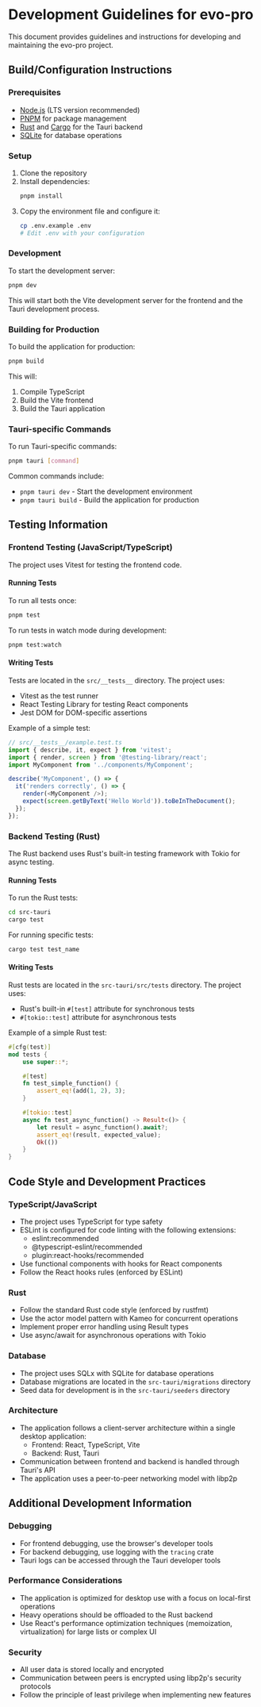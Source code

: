 # Development Guidelines for evo-pro

This document provides guidelines and instructions for developing and maintaining the evo-pro project.

## Build/Configuration Instructions

### Prerequisites

- [Node.js](https://nodejs.org/) (LTS version recommended)
- [PNPM](https://pnpm.io/) for package management
- [Rust](https://www.rust-lang.org/) and [Cargo](https://doc.rust-lang.org/cargo/) for the Tauri backend
- [SQLite](https://www.sqlite.org/) for database operations

### Setup

1. Clone the repository
2. Install dependencies:
   ```bash
   pnpm install
   ```
3. Copy the environment file and configure it:
   ```bash
   cp .env.example .env
   # Edit .env with your configuration
   ```

### Development

To start the development server:

```bash
pnpm dev
```

This will start both the Vite development server for the frontend and the Tauri development process.

### Building for Production

To build the application for production:

```bash
pnpm build
```

This will:
1. Compile TypeScript
2. Build the Vite frontend
3. Build the Tauri application

### Tauri-specific Commands

To run Tauri-specific commands:

```bash
pnpm tauri [command]
```

Common commands include:
- `pnpm tauri dev` - Start the development environment
- `pnpm tauri build` - Build the application for production

## Testing Information

### Frontend Testing (JavaScript/TypeScript)

The project uses Vitest for testing the frontend code.

#### Running Tests

To run all tests once:

```bash
pnpm test
```

To run tests in watch mode during development:

```bash
pnpm test:watch
```

#### Writing Tests

Tests are located in the `src/__tests__` directory. The project uses:
- Vitest as the test runner
- React Testing Library for testing React components
- Jest DOM for DOM-specific assertions

Example of a simple test:

```typescript
// src/__tests__/example.test.ts
import { describe, it, expect } from 'vitest';
import { render, screen } from '@testing-library/react';
import MyComponent from '../components/MyComponent';

describe('MyComponent', () => {
  it('renders correctly', () => {
    render(<MyComponent />);
    expect(screen.getByText('Hello World')).toBeInTheDocument();
  });
});
```

### Backend Testing (Rust)

The Rust backend uses Rust's built-in testing framework with Tokio for async testing.

#### Running Tests

To run the Rust tests:

```bash
cd src-tauri
cargo test
```

For running specific tests:

```bash
cargo test test_name
```

#### Writing Tests

Rust tests are located in the `src-tauri/src/tests` directory. The project uses:
- Rust's built-in `#[test]` attribute for synchronous tests
- `#[tokio::test]` attribute for asynchronous tests

Example of a simple Rust test:

```rust
#[cfg(test)]
mod tests {
    use super::*;

    #[test]
    fn test_simple_function() {
        assert_eq!(add(1, 2), 3);
    }

    #[tokio::test]
    async fn test_async_function() -> Result<()> {
        let result = async_function().await?;
        assert_eq!(result, expected_value);
        Ok(())
    }
}
```

## Code Style and Development Practices

### TypeScript/JavaScript

- The project uses TypeScript for type safety
- ESLint is configured for code linting with the following extensions:
  - eslint:recommended
  - @typescript-eslint/recommended
  - plugin:react-hooks/recommended
- Use functional components with hooks for React components
- Follow the React hooks rules (enforced by ESLint)

### Rust

- Follow the standard Rust code style (enforced by rustfmt)
- Use the actor model pattern with Kameo for concurrent operations
- Implement proper error handling using Result types
- Use async/await for asynchronous operations with Tokio

### Database

- The project uses SQLx with SQLite for database operations
- Database migrations are located in the `src-tauri/migrations` directory
- Seed data for development is in the `src-tauri/seeders` directory

### Architecture

- The application follows a client-server architecture within a single desktop application:
  - Frontend: React, TypeScript, Vite
  - Backend: Rust, Tauri
- Communication between frontend and backend is handled through Tauri's API
- The application uses a peer-to-peer networking model with libp2p

## Additional Development Information

### Debugging

- For frontend debugging, use the browser's developer tools
- For backend debugging, use logging with the `tracing` crate
- Tauri logs can be accessed through the Tauri developer tools

### Performance Considerations

- The application is optimized for desktop use with a focus on local-first operations
- Heavy operations should be offloaded to the Rust backend
- Use React's performance optimization techniques (memoization, virtualization) for large lists or complex UI

### Security

- All user data is stored locally and encrypted
- Communication between peers is encrypted using libp2p's security protocols
- Follow the principle of least privilege when implementing new features